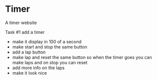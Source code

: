 # Timer
A timer website

Task #1 add a timer
* make it display in 100 of a second
* make start and stop the same button
* add a lap button
* make lap and reset the same button
    so when the timer goes you can make laps and on stop you can reset
* add more info on the laps
* make it look nice